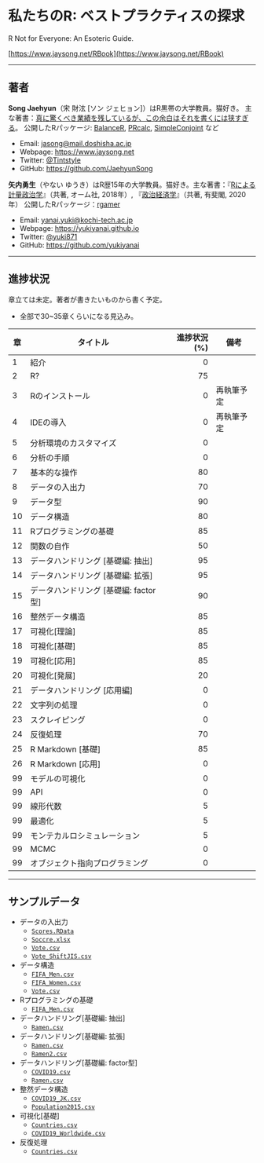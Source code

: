 # 私たちのR: ベストプラクティスの探求
R Not for Everyone: An Esoteric Guide.

[https://www.jaysong.net/RBook](https://www.jaysong.net/RBook)

---

## 著者

**Song Jaehyun**（宋 財泫 [ソン ジェヒョン]）はR黒帯の大学教員。猫好き。
主な著書：[真に驚くべき業績を残しているが、この余白はそれを書くには狭すぎる](https://ja.wikipedia.org/wiki/フェルマーの最終定理)。
公開したRパッケージ: [BalanceR](https://github.com/JaehyunSong/BalanceR), [PRcalc](https://github.com/JaehyunSong/PRcalc), [SimpleConjoint](https://github.com/JaehyunSong/SimpleConjoint) など

* Email: jasong@mail.doshisha.ac.jp
* Webpage: https://www.jaysong.net
* Twitter: [\@Tintstyle](https://twitter.com/Tintstyle)
* GitHub: https://github.com/JaehyunSong

**矢内勇生**（やない ゆうき）はR歴15年の大学教員。猫好き。主な著書：『[Rによる計量政治学](https://github.com/yukiyanai/quant-methods-R)』（共著, オーム社, 2018年）, 『[政治経済学](http://www.yuhikaku.co.jp/books/detail/9784641150799)』（共著, 有斐閣, 2020年）
公開したRパッケージ：[rgamer](https://github.com/yukiyanai/rgamer)

* Email: yanai.yuki@kochi-tech.ac.jp
* Webpage: https://yukiyanai.github.io
* Twitter: [\@yuki871](https://twitter.com/yuki871)
* GitHub: https://github.com/yukiyanai

---

## 進捗状況

章立ては未定。著者が書きたいものから書く予定。

* 全部で30~35章くらいになる見込み。

|章|タイトル|進捗状況 (%)|備考|
|---|---|---:|---|
|1| 紹介 |  0| |
|2| R?   | 75| |
|3|Rのインストール|0|再執筆予定|
|4|IDEの導入|0|再執筆予定|
|5|分析環境のカスタマイズ|0|
|6|分析の手順|0||
|7|基本的な操作|80||
|8|データの入出力|70||
|9|データ型|90||
|10|データ構造|80||
|11|Rプログラミングの基礎|85||
|12|関数の自作  |50||
|13|データハンドリング [基礎編: 抽出]|95||
|14|データハンドリング [基礎編: 拡張]|95||
|15|データハンドリング [基礎編: factor型]|90||
|16|整然データ構造|85||
|17|可視化[理論]|85||
|18|可視化[基礎]|85||
|19|可視化[応用]|85||
|20|可視化[発展]|20||
|21|データハンドリング [応用編]|0||
|22|文字列の処理|0||
|23|スクレイピング|0||
|24| 反復処理 | 70 |
|25|R Markdown [基礎]|85||
|26|R Markdown [応用]|0||
|99 | モデルの可視化 | 0 |
|99 | API | 0 |
|99 |線形代数 |5||
|99 |最適化 |5||
|99 |モンテカルロシミュレーション |5||
|99 | MCMC |0||
|99 |オブジェクト指向プログラミング |0||

---

## サンプルデータ

* データの入出力
    * [`Scores.RData`](https://www.jaysong.net/RBook/Data/Scores.RData)
    * [`Soccre.xlsx`](https://www.jaysong.net/RBook/Data/Soccre.xlsx)
    * [`Vote.csv`](https://www.jaysong.net/RBook/Data/Vote.csv)
    * [`Vote_ShiftJIS.csv`](https://www.jaysong.net/RBook/Data/Vote_ShiftJIS.csv)
* データ構造
    * [`FIFA_Men.csv`](https://www.jaysong.net/RBook/Data/FIFA_Men.csv)
    * [`FIFA_Women.csv`](https://www.jaysong.net/RBook/Data/FIFA_Women.csv)
    * [`Vote.csv`](https://www.jaysong.net/RBook/Data/Vote.csv)
* Rプログラミングの基礎
    * [`FIFA_Men.csv`](https://www.jaysong.net/RBook/Data/FIFA_Men.csv)
* データハンドリング[基礎編: 抽出]
    * [`Ramen.csv`](https://www.jaysong.net/RBook/Data/Ramen.csv)
* データハンドリング[基礎編: 拡張]
    * [`Ramen.csv`](https://www.jaysong.net/RBook/Data/Ramen.csv)
    * [`Ramen2.csv`](https://www.jaysong.net/RBook/Data/Ramen2.csv)
* データハンドリング[基礎編: factor型]
    * [`COVID19.csv`](https://www.jaysong.net/RBook/Data/COVID19.csv)
    * [`Ramen.csv`](https://www.jaysong.net/RBook/Data/Ramen.csv)
* 整然データ構造
    * [`COVID19_JK.csv`](https://www.jaysong.net/RBook/Data/COVID19_JK.csv)
    * [`Population2015.csv`](https://www.jaysong.net/RBook/Data/Population2015.csv)
* 可視化[基礎]
    * [`Countries.csv`](https://www.jaysong.net/RBook/Data/Countries.csv)
    * [`COVID19_Worldwide.csv`](https://www.jaysong.net/RBook/Data/COVID19_Worldwide.csv)
* 反復処理
    * [`Countries.csv`](https://www.jaysong.net/RBook/Data/Countries.csv)
